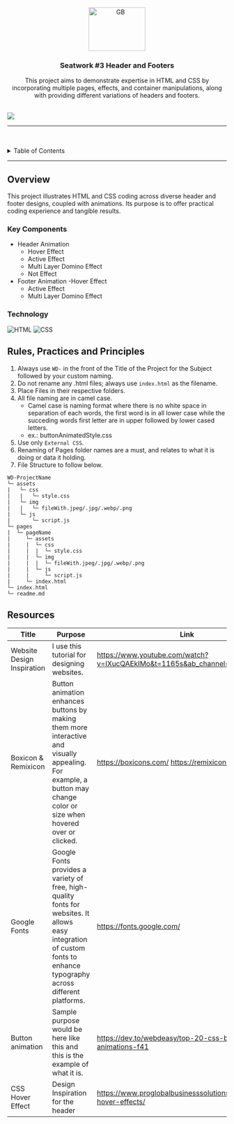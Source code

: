 <a name="readme-top">

<br/>

<br />
<div align="center">
  <a href="https://github.com/blanca890/WD-seatwork3">
  <!-- TODO: If you want to add logo or banner you can add it here -->
    <img src="../WD-seatwork3/assets/img/LOGOGB.jpg" alt="GB" width="130" height="100">
  </a>
<!-- TODO: Change Title to the name of the title of your Project -->
  <h3 align="center">Seatwork #3 Header and Footers</h3>
</div>
<!-- TODO: Make a short description -->
<div align="center">
  This project aims to demonstrate expertise in HTML and CSS by incorporating multiple pages, effects, and container manipulations, along with providing different variations of headers and footers.
</div>

<br />

<!-- TODO: Change the zyx-0314 into your github username  -->
<!-- TODO: Change the WD-Template-Project into the same name of your folder -->
![](https://visit-counter.vercel.app/counter.png?page=zyx-0314/blanca890/WD-seatwork3)

---

<br />
<br />

<!-- TODO: If you want to add more layers for your readme -->
<details>
  <summary>Table of Contents</summary>
  <ol>
    <li>
      <a href="#overview">Overview</a>
      <ol>
        <li>
          <a href="#key-components">Key Components</a>
        </li>
        <li>
          <a href="#technology">Technology</a>
        </li>
      </ol>
    </li>
    <li>
      <a href="#rule,-practices-and-principles">Rules, Practices and Principles</a>
    </li>
    <li>
      <a href="#resources">Resources</a>
    </li>
  </ol>
</details>

---

## Overview

<!-- TODO: To be changed -->
<!-- The following are just sample -->
This project illustrates HTML and CSS coding across diverse header and footer designs, coupled with animations. Its purpose is to offer practical coding experience and tangible results.

### Key Components
<!-- TODO: List of Key Components -->
<!-- The following are just sample -->
- Header Animation
  - Hover Effect
  - Active Effect
  - Multi Layer Domino Effect
  - Not Effect
- Footer Animation
  -Hover Effect
  - Active Effect
  - Multi Layer Domino Effect
### Technology
<!-- TODO: List of Technology Used -->
![HTML](https://img.shields.io/badge/HTML-E34F26?style=for-the-badge&logo=html5&logoColor=white)
![CSS](https://img.shields.io/badge/CSS-1572B6?style=for-the-badge&logo=css3&logoColor=white)

## Rules, Practices and Principles
1. Always use `WD-` in the front of the Title of the Project for the Subject followed by your custom naming.
2. Do not rename any .html files; always use `index.html` as the filename.
3. Place Files in their respective folders.
4. All file naming are in camel case.
   - Camel case is naming format where there is no white space in separation of each words, the first word is in all lower case while the succeding words first letter are in upper followed by lower cased letters.
   - ex.: buttonAnimatedStyle.css
5. Use only `External CSS`.
6. Renaming of Pages folder names are a must, and relates to what it is doing or data it holding.
7. File Structure to follow below.

```
WD-ProjectName
└─ assets
|   └─ css
|   |   └─ style.css
|   └─ img
|   |   └─ fileWith.jpeg/.jpg/.webp/.png
|   └─ js
|       └─ script.js
└─ pages
|  └─ pageName
|     └─ assets
|     |  └─ css
|     |  |  └─ style.css
|     |  └─ img
|     |  |  └─ fileWith.jpeg/.jpg/.webp/.png
|     |  └─ js
|     |     └─ script.js
|     └─ index.html
└─ index.html
└─ readme.md
```

## Resources

<!-- TODO: Add References -->
| Title | Purpose | Link |
|-|-|-|
| Website Design Inspiration | I use this tutorial for designing websites.| https://www.youtube.com/watch?v=IXucQAEkIMo&t=1165s&ab_channel=TahmidAhmed |
| Boxicon & Remixicon | Button animation enhances buttons by making them more interactive and visually appealing. For example, a button may change color or size when hovered over or clicked. | https://boxicons.com/ https://remixicon.com/ |
| Google Fonts  | Google Fonts provides a variety of free, high-quality fonts for websites. It allows easy integration of custom fonts to enhance typography across different platforms. | https://fonts.google.com/ |
| Button animation | Sample purpose would be here like this and this is the example of what it is. | https://dev.to/webdeasy/top-20-css-buttons-animations-f41 |
|CSS Hover Effect | Design Inspiration for the header | https://www.proglobalbusinesssolutions.com/css-hover-effects/

